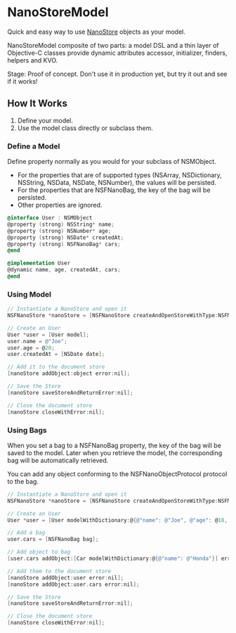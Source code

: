 NanoStoreModel
==============

Quick and easy way to use [NanoStore](https://github.com/tciuro/NanoStore) objects as your model. 

NanoStoreModel composite of two parts: a model DSL and a thin layer of Objective-C classes provide dynamic attributes accessor, initializer, finders, helpers and KVO.

Stage: Proof of concept. Don't use it in production yet, but try it out and see if it works!

## How It Works

1. Define your model.
2. Use the model class directly or subclass them.

### Define a Model

Define property normally as you would for your subclass of NSMObject. 


- For the properties that are of supported types (NSArray, NSDictionary, NSString, NSData, NSDate, NSNumber), the values will be persisted. 
- For the properties that are NSFNanoBag, the key of the bag will be persisted.
- Other properties are ignored.

```objective-c
@interface User : NSMObject
@property (strong) NSString* name;
@property (strong) NSNumber* age;
@property (strong) NSDate* createdAt;
@property (strong) NSFNanoBag* cars;
@end

@implementation User
@dynamic name, age, createdAt, cars;
@end
```

### Using Model

```objective-c
// Instantiate a NanoStore and open it
NSFNanoStore *nanoStore = [NSFNanoStore createAndOpenStoreWithType:NSFMemoryStoreType path:nil error:nil];

// Create an User
User *user = [User model];
user.name = @"Joe";
user.age = @20;
user.createdAt = [NSDate date];

// Add it to the document store
[nanoStore addObject:object error:nil];

// Save the Store
[nanoStore saveStoreAndReturnError:nil];

// Close the document store
[nanoStore closeWithError:nil];
```

### Using Bags

When you set a bag to a NSFNanoBag property, the key of the bag will be saved to the model. Later when you retrieve the model, the corresponding bag will be automatically retrieved. 

You can add any object conforming to the NSFNanoObjectProtocol protocol to the bag.

```objective-c
// Instantiate a NanoStore and open it
NSFNanoStore *nanoStore = [NSFNanoStore createAndOpenStoreWithType:NSFMemoryStoreType path:nil error:nil];

// Create an User
User *user = [User modelWithDictionary:@{@"name": @"Joe", @"age": @18, @"createdAt": [NSDate date]}];

// Add a bag
user.cars = [NSFNanoBag bag];

// Add object to bag
[user.cars addObject:[Car modelWithDictionary:@{@"name": @"Honda"}] error:nil];

// Add them to the document store
[nanoStore addObject:user error:nil];
[nanoStore addObject:user.cars error:nil];

// Save the Store
[nanoStore saveStoreAndReturnError:nil];

// Close the document store
[nanoStore closeWithError:nil];
```
